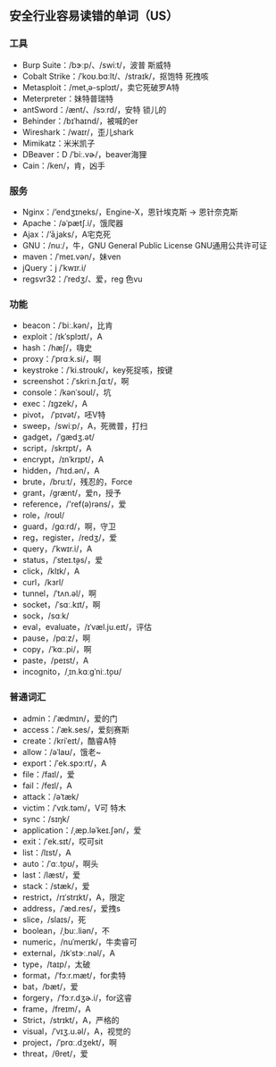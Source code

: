 ## 安全行业容易读错的单词（US）

### 工具

- Burp Suite：/bɝːp/、/swiːt/，波普 斯威特
- Cobalt Strike：/ˈkoʊ.bɑːlt/、/straɪk/，抠饱特 死拽咳
- Metasploit：/met̬.ə-splɔɪt/，卖它死破罗A特
- Meterpreter：妹特普瑞特
- antSword：/ænt/、/sɔːrd/，安特 锁儿的
- Behinder：/bɪˈhaɪnd/，被喊的er
- Wireshark：/waɪr/，歪儿shark
- Mimikatz：米米凯子
- DBeaver：D /ˈbiː.vɚ/，beaver海狸
- Cain：/ken/，肯，凶手

### 服务

- Nginx：/’endʒɪneks/，Engine-X，恩针埃克斯 -> 恩针奈克斯
- Apache：/əˈpætʃ.i/，饿爬器
- Ajax：/’āˌjaks/，A宅克死
- GNU：/nuː/，牛，GNU General Public License GNU通用公共许可证
- maven：/ˈmeɪ.vən/，妹ven
- jQuery：j /ˈkwɪr.i/
- regsvr32：/ˈredʒ/、爱，reg 色vu

### 功能

- beacon：/ˈbiː.kən/，比肯
- exploit：/ɪkˈsplɔɪt/，A
- hash：/hæʃ/，嗨史
- proxy：/ˈprɑːk.si/，啊
- keystroke：/ˈki.stroʊk/，key死捉咳，按键
- screenshot：/ˈskriːn.ʃɑːt/，啊
- console：/kənˈsoʊl/，坑
- exec：/ɪgzek/，A
- pivot， /ˈpɪvət/，呸V特
- sweep，/swiːp/，A，死微普，打扫
- gadget，/ˈɡædʒ.ət/
- script，/skrɪpt/，A
- encrypt，/ɪnˈkrɪpt/，A
- hidden，/ˈhɪd.ən/，A
- brute，/bruːt/，残忍的，Force
- grant，/ɡrænt/，爱n，授予
- reference，/'ref(ə)rəns/，爱
- role，/roʊl/
- guard，/ɡɑːrd/，啊，守卫
- reg，register，/redʒ/，爱
- query，/ˈkwɪr.i/，A
- status，/ˈsteɪ.t̬əs/，爱
- click，/klɪk/，A
- curl，/kɜrl/
- tunnel，/ˈtʌn.əl/，啊
- socket，/ˈsɑː.kɪt/，啊
- sock，/sɑːk/
- eval，evaluate，/ɪˈvæl.ju.eɪt/，评估
- pause，/pɑːz/，啊
- copy，/ˈkɑː.pi/，啊
- paste，/peɪst/，A
- incognito，/ˌɪn.kɑːɡˈniː.t̬oʊ/

### 普通词汇

- admin：/ˈædmɪn/，爱的门
- access：/ˈæk.ses/，爱刻赛斯
- create：/kriˈeɪt/，酷睿A特
- allow：/əˈlaʊ/，饿老~
- export：/ˈek.spɔːrt/，A
- file：/faɪl/，爱
- fail：/feɪl/，A
- attack：/əˈtæk/
- victim：/ˈvɪk.təm/，V可 特木
- sync：/sɪŋk/
- application：/ˌæp.ləˈkeɪ.ʃən/，爱
- exit：/ˈek.sɪt/，哎可sit
- list：/lɪst/，A
- auto：/ˈɑː.t̬oʊ/，啊头
- last：/læst/，爱
- stack：/stæk/，爱
- restrict，/rɪˈstrɪkt/，A，限定
- address，/ˈæd.res/，爱拽s
- slice，/slaɪs/，死
- boolean，/ˌbuː.liən/，不
- numeric，/nuˈmerɪk/，牛卖睿可
- external，/ɪkˈstɝː.nəl/，A
- type，/taɪp/，太破
- format，/ˈfɔːr.mæt/，for卖特
- bat，/bæt/，爱
- forgery，/ˈfɔːr.dʒɚ.i/，for这睿
- frame，/freɪm/，A
- Strict，/strɪkt/，A，严格的
- visual，/ˈvɪʒ.u.əl/，A，视觉的
- project，/ˈprɑː.dʒekt/，啊
- threat，/θret/，爱